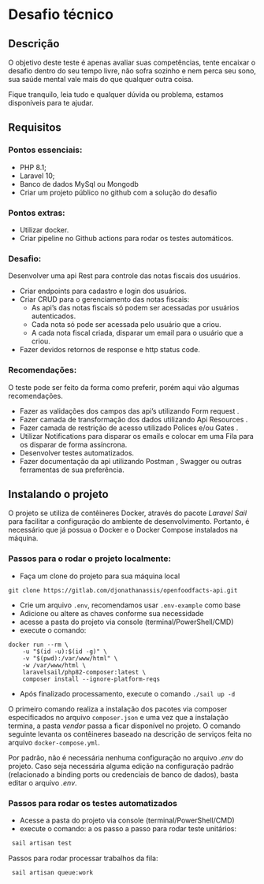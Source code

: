 # Desafio técnico

## Descrição

O objetivo deste teste é apenas avaliar suas competências, tente encaixar o desafio dentro do seu
tempo livre, não sofra sozinho e nem perca seu sono, sua saúde mental vale mais do que qualquer outra coisa.

Fique tranquilo, leia tudo e qualquer dúvida ou problema, estamos disponíveis para te ajudar.

## Requisitos

### Pontos essenciais:
  * PHP 8.1;
  * Laravel 10;
  * Banco de dados MySql ou Mongodb
  * Criar um projeto público no github com a solução do desafio

### Pontos extras:
  * Utilizar docker.
  * Criar pipeline no Github actions para rodar os testes automáticos.

### Desafio:
Desenvolver uma api Rest para controle das notas fiscais dos usuários.

  * Criar endpoints para cadastro e login dos usuários.
  * Criar CRUD para o gerenciamento das notas fiscais:
    * As api’s das notas fiscais só podem ser acessadas por usuários autenticados.
    * Cada nota só pode ser acessada pelo usuário que a criou.
    * A cada nota fiscal criada, disparar um email para o usuário que a criou.
  * Fazer devidos retornos de response e http status code.

### Recomendações:
O teste pode ser feito da forma como preferir, porém aqui vão algumas recomendações.

* Fazer as validações dos campos das api’s utilizando Form request .
* Fazer camada de transformação dos dados utilizando Api Resources .
* Fazer camada de restrição de acesso utilizado Polices e/ou Gates .
* Utilizar Notifications para disparar os emails e colocar em uma Fila para os disparar de forma assíncrona.
* Desenvolver testes automatizados.
* Fazer documentação da api utilizando Postman , Swagger ou outras ferramentas de sua preferência.


## Instalando o projeto

O projeto se utiliza de contêineres Docker, através do pacote *Laravel Sail* para facilitar a configuração do ambiente de desenvolvimento. Portanto, é necessário que já possua o Docker e o Docker Compose instalados na máquina.

### Passos para o rodar o projeto localmente:

- Faça um clone do projeto para sua máquina local
```shell
git clone https://gitlab.com/djonathanassis/openfoodfacts-api.git
```


- Crie um arquivo `.env`, recomendamos usar `.env-example` como base
- Adicione ou altere as chaves conforme sua necessidade
- acesse a pasta do projeto via console (terminal/PowerShell/CMD)
- execute o comando:
```shell
docker run --rm \
    -u "$(id -u):$(id -g)" \
    -v "$(pwd):/var/www/html" \
    -w /var/www/html \
    laravelsail/php82-composer:latest \
    composer install --ignore-platform-reqs
 ```
- Após finalizado processamento, execute o comando `./sail up -d`

O primeiro comando realiza a instalação dos pacotes via composer especificados no arquivo `composer.json` e uma vez que a instalação termina, a pasta *vendor* passa a ficar disponível no projeto. O comando seguinte levanta os contêineres baseado na descrição de serviços feita no arquivo `docker-compose.yml`.

Por padrão, não é necessária nenhuma configuração no arquivo *.env* do projeto. Caso seja necessária alguma edição na configuração padrão (relacionado a binding ports ou credenciais de banco de dados), basta editar o arquivo *.env*.

### Passos para rodar os testes automatizados

- Acesse a pasta do projeto via console (terminal/PowerShell/CMD)
- execute o comando:
  a os passo a passo para rodar teste unitários:
```sh
 sail artisan test 
```
Passos para rodar processar trabalhos da fila:

```sh
 sail artisan queue:work
```
